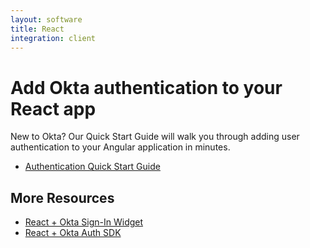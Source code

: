 ```yaml
---
layout: software
title: React
integration: client
---
```


# Add Okta authentication to your React app

New to Okta? Our Quick Start Guide will walk you through adding user authentication to your Angular application in minutes.

<ul class='code-list'>
  <li>
    <a href='/quickstart/#/react/nodejs/generic/' class='code-button inverse'>
      <span class='code-icon launch-16'></span><span>Authentication Quick Start Guide</span>
    </a>
  </li>
</ul>

## More Resources

<ul class='code-list'>
    <li><span class='code-icon launch-16'></span> <a href='okta_react_sign-in_widget.html'>React + Okta Sign-In Widget</a></li>
    <li><span class='code-icon launch-16'></span> <a href='okta_react.html'>React + Okta Auth SDK</a></li>
</ul>
